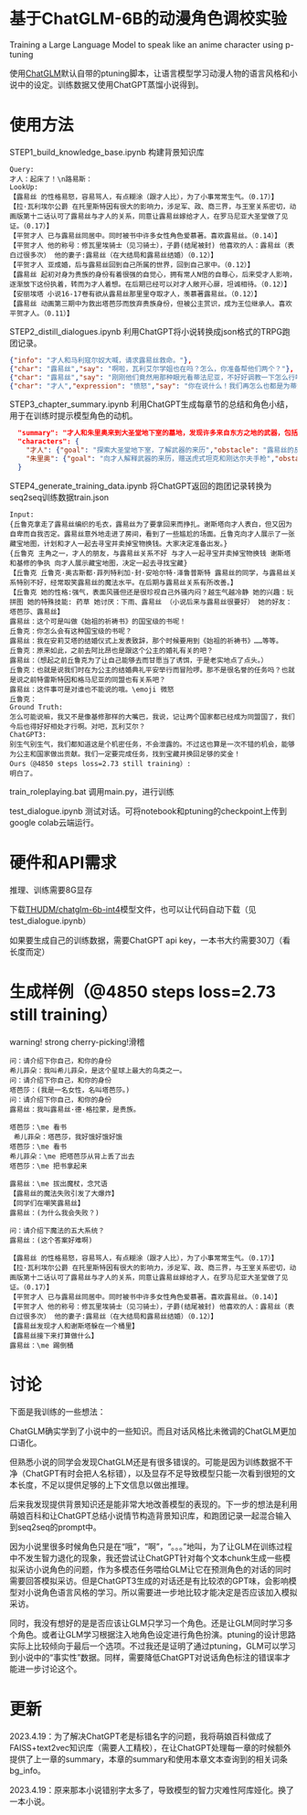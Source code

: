 # 基于ChatGLM-6B的动漫角色调校实验

Training a Large Language Model to speak like an anime character using p-tuning

使用[ChatGLM](https://github.com/THUDM/ChatGLM-6B/)默认自带的ptuning脚本，让语言模型学习动漫人物的语言风格和小说中的设定。训练数据又使用ChatGPT蒸馏小说得到。

# 使用方法

STEP1_build_knowledge_base.ipynb 构建背景知识库

```
Query: 
才人：起床了！\n路易斯：
LookUp:
【露易丝 的性格易怒，容易骂人，有点糊涂（跟才人比），为了小事常常生气。（0.17）】
【拉·瓦利埃尔公爵 在托里斯特因有很大的影响力，涉足军、政、商三界，与王室关系密切，动画版第十二话认可了露易丝与才人的关系，同意让露易丝嫁给才人，在罗马尼亚大圣堂做了见证。（0.17）】
【平贺才人 已与露易丝同居中。同时被书中许多女性角色爱慕著。喜欢露易丝。（0.14）】
【平贺才人 他的称号：修瓦里埃骑士（见习骑士），子爵(结尾被封) 他喜欢的人：露易丝（表白过很多次） 他的妻子:露易丝（在大结局和露易丝结婚）（0.12）】
【平贺才人 亚成婚，后与露易丝回到自己所属的世界，回到自己家中。（0.12）】
【露易丝 起初对身为贵族的身份有着很强的自觉心，拥有常人N倍的自尊心，后来受才人影响，逐渐放下这份执着，转而为才人着想。在后期已经可以对才人敞开心扉，坦诚相待。（0.12）】
【安丽埃塔 小说16-17卷有欲从露易丝那里里夺取才人，羡慕著露易丝。（0.12）】
【露易丝 动画第三期中为救出塔芭莎而放弃贵族身份，但被公主赏识，成为王位继承人。喜欢平贺才人。（0.11）】
```

STEP2_distill_dialogues.ipynb 利用ChatGPT将小说转换成json格式的TRPG跑团记录。
```json
{"info": "才人和马利寇尔奴大喊，请求露易丝救命。"},
{"char": "露易丝","say": "啊啦，瓦利艾尔学姐也在吗？怎么，你准备帮他们两个？"},
{"char": "露易丝","say": "刚刚他们竟然用那种眼光看蒂法尼亚，不好好调教一下怎么行啊。"},
{"char": "才人","expression": "愤怒","say": "你在说什么！我们再怎么也都是为蒂法尼亚着想啊！"},
```

STEP3_chapter_summary.ipynb 利用ChatGPT生成每章节的总结和角色小结，用于在训练时提示模型角色的动机。

```json
  "summary": "才人和朱里奥来到大圣堂地下室的墓地，发现许多来自东方之地的武器，包括现代枪支和古代武器，这些武器都被用“固定化”咒文保存起来。朱里奥告诉才人，虎式坦克是来自才人的世界，因此才人有权利拥有它。朱里奥赠送给才人一把名为刚达尔夫的手枪，是始祖普利米尔的魔法出现的东西，圣地有一个洞穴，可能能找到让才人回去的方法。阿尼亚斯向教皇坦白自己曾经用火烧死教皇的母亲，请求受到惩罚，但教皇并不想惩罚他，反而赐予他神和始祖的祝福。",
  "characters": {
    "才人": {"goal": "探索大圣堂地下室，了解武器的来历","obstacle": "露易丝的反对","plan": "听取朱里奥的解释，拒绝回到原来的世界","role": "主角，发现虎式坦克和刚达尔夫手枪的重要性"},
    "朱里奥": {"goal": "向才人解释武器的来历，赠送虎式坦克和刚达尔夫手枪","obstacle": "才人的拒绝","plan": "详细解释武器的来历，赠送虎式坦克和刚达尔夫手枪","role": "才人的导师，向才人传授知识和赠送武器"},
  }
```

STEP4_generate_training_data.ipynb 将ChatGPT返回的跑团记录转换为seq2seq训练数据train.json


```
Input:
{丘鲁克拿走了露易丝编织的毛衣，露易丝为了要拿回来而挣扎。谢斯塔向才人表白，但又因为自卑而自我否定。露易丝意外地走进了房间，看到了一些尴尬的场面。丘鲁克向才人展示了一张藏宝地图，计划和才人一起去寻宝并卖掉宝物换钱。大家决定准备出发。}
{丘鲁克 主角之一，才人的朋友，与露易丝关系不好 与才人一起寻宝并卖掉宝物换钱 谢斯塔和基修的争执 向才人展示藏宝地图，决定一起去寻找宝藏}
【丘鲁克 丘鲁克·奥古斯都·菲列特利加·封·安哈尔特·泽鲁普斯特 露易丝的同学，与露易丝关系特别不好，经常取笑露易丝的魔法水平。在后期与露易丝关系有所改善。】
【丘鲁克 她的性格:强气，表面风骚但还是很珍视自己外骚内闷？越生气越冷静 她的兴趣：玩拼图 她的特殊技能: 药草 她讨厌：下雨、露易丝 （小说后来与露易丝很要好） 她的好友：塔芭莎、露易丝】
露易丝：这个可是叫做《始祖的祈祷书》的国宝级的书呢！
丘鲁克：你怎么会有这种国宝级的书呢？
露易丝：我在安莉艾塔的结婚仪式上发表致辞，那个时候要用到《始祖的祈祷书》……等等。
丘鲁克：原来如此，之前去阿比昂也是跟这个公主的婚礼有关的吧？
露易丝：（想起之前丘鲁克为了让自己能够去而甘愿当了诱饵，于是老实地点了点头。）
丘鲁克：也就是说我们时在为公主的结婚典礼平安举行而冒险啰。那不是很名誉的任务吗？也就是说之前特雷斯特因和格马尼亚的同盟也有关系吧？
露易丝：这件事可是对谁也不能说的哦。\emoji 微怒
丘鲁克：
Ground Truth:
怎么可能说嘛，我又不是像基修那样的大嘴巴，我说，记让两个国家都已经成为同盟国了，我们今后也得好好相处才行啊。对吧，瓦利艾尔？
ChatGPT3:
别生气别生气，我们都知道这是个机密任务，不会泄露的。不过这也算是一次不错的机会，能够为公主和国家做出贡献。我们一定要完成任务，找到宝藏并换回足够的奖金！
Ours（@4850 steps loss=2.73 still training）:
明白了。
```

train_roleplaying.bat 调用main.py，进行训练

test_dialogue.ipynb 测试对话。可将notebook和ptuning的checkpoint上传到google colab云端运行。




# 硬件和API需求

推理、训练需要8G显存

下载[THUDM/chatglm-6b-int4](https://huggingface.co/THUDM/chatglm-6b-int4)模型文件，也可以让代码自动下载（见test_dialogue.ipynb）

如果要生成自己的训练数据，需要ChatGPT api key，一本书大约需要30刀（看长度而定）



# 生成样例（@4850 steps loss=2.73 still training）

warning! strong cherry-picking!滑稽

```
问：请介绍下你自己，和你的身份
希儿菲朵：我叫希儿菲朵，是这个星球上最大的鸟类之一。
问：请介绍下你自己，和你的身份
塔芭莎：(我是一名女性，名叫塔芭莎。)
问：请介绍下你自己，和你的身份
露易丝：我叫露易丝·德·格拉蒙，是贵族。

塔芭莎：\me 看书
 希儿菲朵：塔芭莎，我好饿好饿好饿
塔芭莎：\me 看书
希儿菲朵：\me 把塔芭莎从背上丢了出去
塔芭莎：\me 把书拿起来

露易丝：\me 拔出魔杖，念咒语
【露易丝的魔法失败引发了大爆炸】
【同学们在嘲笑露易丝】
露易丝：(为什么我会失败？)

问：请介绍下魔法的五大系统？
露易丝：(这个答案好难啊)

【露易丝 的性格易怒，容易骂人，有点糊涂（跟才人比），为了小事常常生气。（0.17）】
【拉·瓦利埃尔公爵 在托里斯特因有很大的影响力，涉足军、政、商三界，与王室关系密切，动画版第十二话认可了露易丝与才人的关系，同意让露易丝嫁给才人，在罗马尼亚大圣堂做了见证。（0.17）】
【平贺才人 已与露易丝同居中。同时被书中许多女性角色爱慕著。喜欢露易丝。（0.14）】
【平贺才人 他的称号：修瓦里埃骑士（见习骑士），子爵(结尾被封) 他喜欢的人：露易丝（表白过很多次） 他的妻子:露易丝（在大结局和露易丝结婚）（0.12）】
【露易丝发现才人和谢斯塔躲在一个桶里】
【露易丝接下来打算做什么】
露易丝：\me 踢倒桶
```

# 讨论

下面是我训练的一些想法：

ChatGLM确实学到了小说中的一些知识。而且对话风格比未微调的ChatGLM更加口语化。

但熟悉小说的同学会发现ChatGLM还是有很多错误的。可能是因为训练数据不干净（ChatGPT有时会把人名标错），以及显存不足导致模型只能一次看到很短的文本长度，不足以提供足够的上下文信息以做出推理。

后来我发现提供背景知识还是能非常大地改善模型的表现的。下一步的想法是利用萌娘百科和让ChatGPT总结小说情节构造背景知识库，和跑团记录一起混合输入到seq2seq的prompt中。

因为小说里很多时候角色只是在“哦”，“啊”，“。。。”地叫，为了让GLM在训练过程中不发生智力退化的现象，我还尝试让ChatGPT针对每个文本chunk生成一些模拟采访小说角色的问题，作为多模态任务喂给GLM让它在预测角色的对话的同时需要回答模拟采访。但是ChatGPT3生成的对话还是有比较浓的GPT味，会影响模型对小说角色语言风格的学习。所以需要进一步地比较才能决定是否应该加入模拟采访。

同时，我没有想好的是是否应该让GLM只学习一个角色。还是让GLM同时学习多个角色。或者让GLM学习根据注入地角色设定进行角色扮演。ptuning的设计思路实际上比较倾向于最后一个选项。不过我还是证明了通过ptuning，GLM可以学习到小说中的“事实性”数据。同样，需要降低ChatGPT对说话角色标注的错误率才能进一步讨论这个。

# 更新

2023.4.19：为了解决ChatGPT老是标错名字的问题，我将萌娘百科做成了FAISS+text2vec知识库（需要人工精校），在让ChatGPT处理每一章的时候额外提供了上一章的summary，本章的summary和使用本章文本查询到的相关词条bg_info。

2023.4.19：原来那本小说错别字太多了，导致模型的智力灾难性阿库娅化。换了一本小说。

